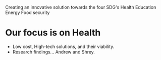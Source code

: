 Creating an innovative solution towards the four SDG's
Health 
Education
Energy 
Food security

# Our focus is on Health
- Low cost, High-tech solutions, and their viability.
- Research findings... Andrew and Shrey.